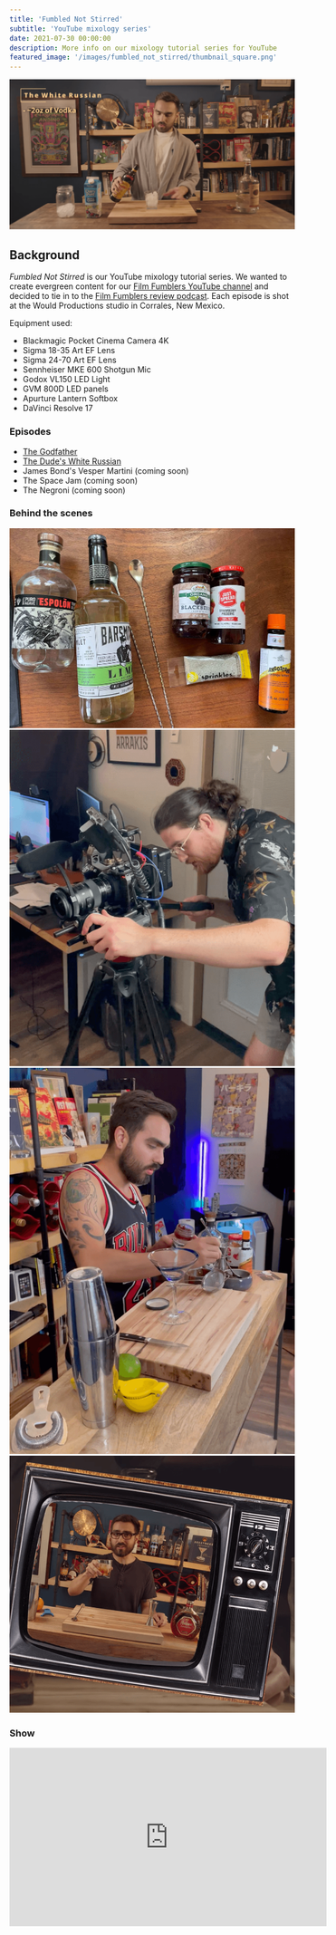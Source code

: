 ```yaml
---
title: 'Fumbled Not Stirred'
subtitle: 'YouTube mixology series'
date: 2021-07-30 00:00:00
description: More info on our mixology tutorial series for YouTube
featured_image: '/images/fumbled_not_stirred/thumbnail_square.png'
---
```


![](/images/fumbled_not_stirred/thumbnail.png)

## Background

_Fumbled Not Stirred_ is our YouTube mixology tutorial series. We wanted to create evergreen content for our [Film Fumblers YouTube channel](https://www.youtube.com/channel/UCawu2pOm_jmtAss4dN7z2KQ) and decided to tie in to the [Film Fumblers review podcast](https://filmfumblers.com). Each episode is shot at the Would Productions studio in Corrales, New Mexico.

Equipment used:

* Blackmagic Pocket Cinema Camera 4K
* Sigma 18-35 Art EF Lens
* Sigma 24-70 Art EF Lens
* Sennheiser MKE 600 Shotgun Mic
* Godox VL150 LED Light
* GVM 800D LED panels
* Apurture Lantern Softbox
* DaVinci Resolve 17

### Episodes

* [The Godfather](https://www.youtube.com/watch?v=HIO1DdVT7qM)
* [The Dude's White Russian](https://www.youtube.com/watch?v=eKjRv1kwGAI)
* James Bond's Vesper Martini (coming soon)
* The Space Jam (coming soon)
* The Negroni (coming soon)

### Behind the scenes

<div class="gallery" data-columns="2">
	<img src="/images/fumbled_not_stirred/behind_1.jpg">
	<img src="/images/fumbled_not_stirred/behind_2.png">
	<img src="/images/fumbled_not_stirred/behind_3.png">
	<img src="/images/fumbled_not_stirred/behind_4.png">
</div>

### Show

<iframe width="560" height="315" src="https://www.youtube.com/embed/eKjRv1kwGAI" title="YouTube video player" frameborder="0" allow="accelerometer; autoplay; clipboard-write; encrypted-media; gyroscope; picture-in-picture" allowfullscreen></iframe>